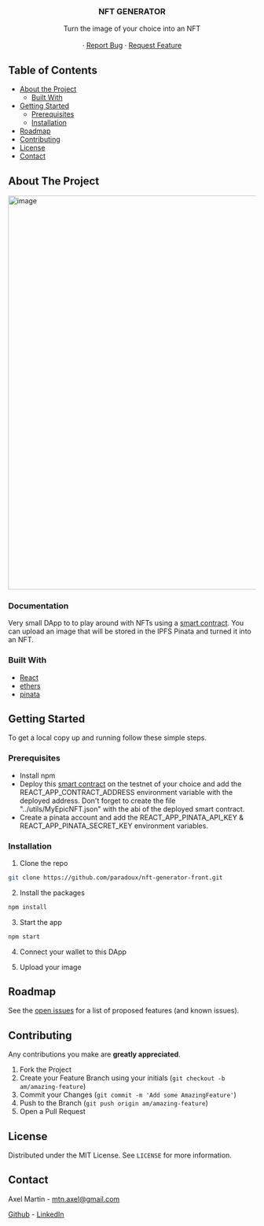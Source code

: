 <!-- PROJECT LOGO -->
<br />
<p align="center">
  <h3 align="center">NFT GENERATOR</h3>

  <p align="center">
    Turn the image of your choice into an NFT
    <br />
    <br />
    <!-- <a href="">View Demo</a> -->
    ·
    <a href="https://github.com/paradoux/nft-generator-front/issues">Report Bug</a>
    ·
    <a href="https://github.com/paradoux/nft-generator-front/issues">Request Feature</a>
  </p>
</p>

<!-- TABLE OF CONTENTS -->

## Table of Contents

- [About the Project](#about-the-project)
  - [Built With](#built-with)
- [Getting Started](#getting-started)
  - [Prerequisites](#prerequisites)
  - [Installation](#installation)
  <!-- - [Usage](#usage) -->
- [Roadmap](#roadmap)
- [Contributing](#contributing)
- [License](#license)
- [Contact](#contact)

<!-- ABOUT THE PROJECT -->

## About The Project

<img width="800" alt="image" src="https://user-images.githubusercontent.com/27146019/164548929-29bcfedb-4da2-4b4d-aeb3-7cebb1a44351.png">

### Documentation

Very small DApp to to play around with NFTs using a [smart contract](https://github.com/paradoux/nft-generator). You can upload an image that will be stored in the IPFS Pinata and turned it into an NFT.

### Built With

- [React](https://reactjs.org/)
- [ethers](https://github.com/ethers-io/ethers.js)
- [pinata](https://www.pinata.cloud/)

<!-- GETTING STARTED -->

## Getting Started

To get a local copy up and running follow these simple steps.

### Prerequisites

- Install npm
- Deploy this [smart contract](https://github.com/paradoux/nft-generator) on the testnet of your choice and add the REACT_APP_CONTRACT_ADDRESS environment variable with the deployed address. Don't forget to create the file "../utils/MyEpicNFT.json" with the abi of the deployed smart contract.
- Create a pinata account and add the REACT_APP_PINATA_API_KEY & REACT_APP_PINATA_SECRET_KEY environment variables.

### Installation

1. Clone the repo

```sh
git clone https://github.com/paradoux/nft-generator-front.git
```

2. Install the packages

```sh
npm install
```

3. Start the app

```sh
npm start
```

4. Connect your wallet to this DApp

5. Upload your image

<!-- ROADMAP -->

## Roadmap

See the [open issues](https://github.com/paradoux/nft-generator-front/issues) for a list of proposed features (and known issues).

<!-- CONTRIBUTING -->

## Contributing

Any contributions you make are **greatly appreciated**.

1. Fork the Project
2. Create your Feature Branch using your initials (`git checkout -b am/amazing-feature`)
3. Commit your Changes (`git commit -m 'Add some AmazingFeature'`)
4. Push to the Branch (`git push origin am/amazing-feature`)
5. Open a Pull Request

<!-- LICENSE -->

## License

Distributed under the MIT License. See `LICENSE` for more information.

<!-- CONTACT -->

## Contact

Axel Martin - mtn.axel@gmail.com

[Github](https://github.com/paradoux) - [LinkedIn](https://www.linkedin.com/in/martinaxel/)
